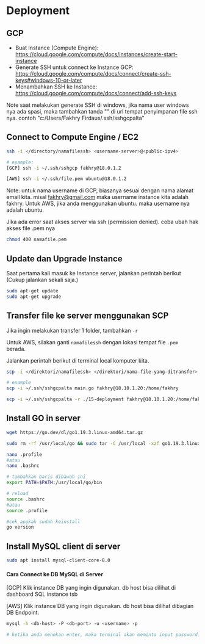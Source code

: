 # Deployment

## GCP
* Buat Instance (Compute Engine): https://cloud.google.com/compute/docs/instances/create-start-instance
* Generate SSH untuk connect ke Instance GCP: https://cloud.google.com/compute/docs/connect/create-ssh-keys#windows-10-or-later
* Menambahkan SSH ke Instance: https://cloud.google.com/compute/docs/connect/add-ssh-keys

Note saat melakukan generate SSH di windows, jika nama user windows nya ada spasi, maka tambahkan tanda "" di url tempat penyimpanan file ssh nya.
contoh "c:/Users/Fakhry Firdaus/.ssh/sshgcpalta"

## Connect to Compute Engine / EC2
```bash
ssh -i </directory/namafilessh> <username-server>@<public-ipv4>

# example:
[GCP] ssh -i ~/.ssh/sshgcp fakhry@18.0.1.2

[AWS] ssh -i ~/.ssh/file.pem ubuntu@18.0.1.2
```
Note: untuk nama username di GCP, biasanya sesuai dengan nama alamat email kita. misal fakhry@gmail.com
maka username instance kita adalah fakhry.
Untuk AWS, jika anda menggunakan ubuntu. maka username nya adalah ubuntu.

Jika ada error saat akses server via ssh (permission denied). coba ubah hak akses file .pem nya
```bash
chmod 400 namafile.pem
```

## Update dan Upgrade Instance
Saat pertama kali masuk ke Instance server, jalankan perintah berikut (Cukup jalankan sekali saja.)
```bash
sudo apt-get update
sudo apt-get upgrade
```

## Transfer file ke server menggunakan SCP
Jika ingin melakukan transfer 1 folder, tambahkan `-r`

Untuk AWS, silakan ganti `namafilessh` dengan lokasi tempat file `.pem` berada.

Jalankan perintah berikut di terminal local komputer kita.
```bash
scp -i </direktori/namafilessh> </direktori/nama-file-yang-ditransfer> <username-server>@<public-ipv4>:/home/<username>

# example
scp -i ~/.ssh/sshgcpalta main.go fakhry@18.10.1.20:/home/fakhry

scp -i ~/.ssh/sshgcpalta -r ./15-deployment fakhry@18.10.1.20:/home/fakhry
```

## Install GO in server
```bash
wget https://go.dev/dl/go1.19.3.linux-amd64.tar.gz

sudo rm -rf /usr/local/go && sudo tar -C /usr/local -xzf go1.19.3.linux-amd64.tar.gz

nano .profile 
#atau 
nano .bashrc

# tambahkan baris dibawah ini
export PATH=$PATH:/usr/local/go/bin

# reload
source .bashrc
#atau
source .profile

#cek apakah sudah keinstall
go version
```

## Install MySQL client di server
```bash
sudo apt install mysql-client-core-8.0
```
#### Cara Connect ke DB MySQL di Server
[GCP] Klik instance DB yang ingin digunakan. db host bisa dilihat di dashboard SQL instance tsb

[AWS] Klik instance DB yang ingin digunakan. db host bisa dilihat dibagian DB Endpoint.
```bash
mysql -h <db-host> -P <db-port> -u <username> -p

# ketika anda menekan enter, maka terminal akan meminta input password. anda harus memasukkan password db anda.
```